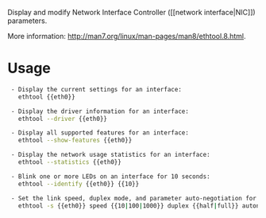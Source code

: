 Display and modify Network Interface Controller ([[network interface|NIC]]) parameters.

More information: http://man7.org/linux/man-pages/man8/ethtool.8.html.

# Usage
```bash
 - Display the current settings for an interface:
   ethtool {{eth0}}

 - Display the driver information for an interface:
   ethtool --driver {{eth0}}

 - Display all supported features for an interface:
   ethtool --show-features {{eth0}}

 - Display the network usage statistics for an interface:
   ethtool --statistics {{eth0}}

 - Blink one or more LEDs on an interface for 10 seconds:
   ethtool --identify {{eth0}} {{10}}

 - Set the link speed, duplex mode, and parameter auto-negotiation for a given interface:
   ethtool -s {{eth0}} speed {{10|100|1000}} duplex {{half|full}} autoneg {{on|off}}
```